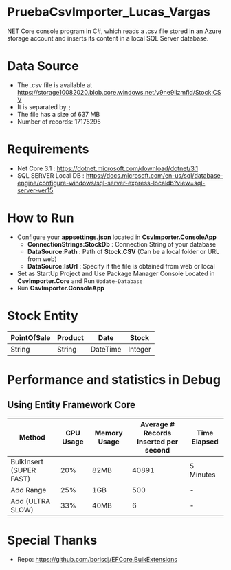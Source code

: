 # PruebaCsvImporter_Lucas_Vargas
NET Core console program in C#, which reads a .csv file stored in an Azure storage account and inserts its content in a local SQL Server database.

# Data Source
- The .csv file is available at https://storage10082020.blob.core.windows.net/y9ne9ilzmfld/Stock.CSV
- It is separated by `;`
- The file has a size of 637 MB
- Number of records: 17175295

# Requirements
- Net Core 3.1 : https://dotnet.microsoft.com/download/dotnet/3.1
- SQL SERVER Local DB : https://docs.microsoft.com/en-us/sql/database-engine/configure-windows/sql-server-express-localdb?view=sql-server-ver15

# How to Run
- Configure your **appsettings.json** located in **CsvImporter.ConsoleApp**
	- **ConnectionStrings:StockDb** : Connection String of your database
	- **DataSource:Path** : Path of **Stock.CSV** (Can be a local folder or URL from web)
	- **DataSource:IsUrl** : Specify if the file is obtained from web or local
- Set as StartUp Project and Use Package Manager Console Located in **CsvImporter.Core** and Run `Update-Database`
- Run **CsvImporter.ConsoleApp**

# Stock Entity
| PointOfSale | Product | Date | Stock |
|--|--|--|--|
| String | String | DateTime | Integer

# Performance and statistics in Debug

## Using Entity Framework Core

| Method | CPU Usage | Memory Usage | Average # Records Inserted per second | Time Elapsed
|--|--|--|--|--|
| BulkInsert (SUPER FAST) | 20% | 82MB | 40891 | 5 Minutes
| Add Range | 25% | 1GB | 500 | -
| Add (ULTRA SLOW) | 33% | 40MB | 6 | -

# Special Thanks
- Repo: https://github.com/borisdj/EFCore.BulkExtensions


